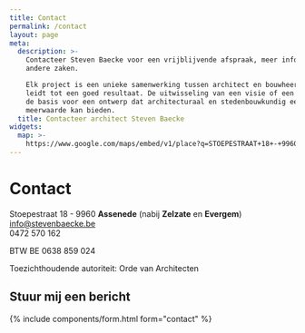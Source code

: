 ```yaml
---
title: Contact
permalink: /contact
layout: page
meta:
  description: >-
    Contacteer Steven Baecke voor een vrijblijvende afspraak, meer informatie of
    andere zaken.

    Elk project is een unieke samenwerking tussen architect en bouwheer, dat
    leidt tot een goed resultaat. De uitwisseling van een visie of een idee is
    de basis voor een ontwerp dat architecturaal en stedenbouwkundig een
    meerwaarde kan bieden. 
  title: Contacteer architect Steven Baecke
widgets:
  map: >-
    https://www.google.com/maps/embed/v1/place?q=STOEPESTRAAT+18+-+9960+ASSENEDE&key=AIzaSyBQhdzM-IjtnsSoFz_CfbBCqcBhd5nQN9c
---
```

# Contact

Stoepestraat 18 - 9960 **Assenede** (nabij **Zelzate** en **Evergem**)\
info@stevenbaecke.be \
0472 570 162

BTW BE 0638 859 024

Toezichthoudende autoriteit: Orde van Architecten

## Stuur mij een bericht

{% include components/form.html form="contact" %}
